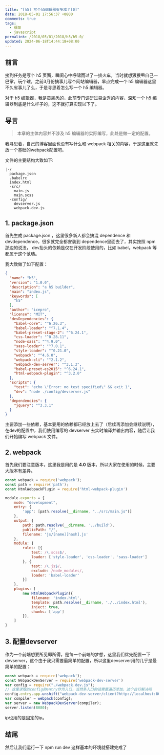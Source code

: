 ```yaml
---
title: "[h5] 写个h5编辑器有多难？[0]"
date: 2018-05-01 17:56:37 +0800
comments: true
tags:
  - 框架
  - javascript
permalink: /2018/05/01/2018/h5/h5-0/
updated: 2024-06-18T14:44:18+08:00
---
```


## 前言

接到任务是写个 h5 页面，瞬间心中呼啸而过了一排火车，当时就想狠狠甩自己一巴掌，玩个球，之前3月份搞事儿写个网站编辑器，早点完成一个 h5 编辑器这里不久省事儿了么，于是寻思着怎么写一个 h5 编辑器。

对于 h5 编辑器，我是蛮熟悉的，此前专门调研过易企秀的内容，深知一个 h5 编辑器到底是什么样子的，这不就打算实现以下了。

## 导言

> 本章的主体内容并不涉及 h5 编辑器的实际编写，此处是做一定的配置。

我寻思着，自己的博客里面也没有写什么和 webpack 相关的内容，于是这里就先放一个基础的webpack配置吧。

文件的主要结构大致如下:


```
|-/
  package.json
  .babelrc
  index.html
  -src/
    main.js
    main.scss
  -config/
    devserver.js
    webpack.dev.js
```

## 1. package.json

首先生成 package.json ，这里很多新人都会搞混 dependence 和 devdependence，很多就完全都安装到 dependence里面去了，其实按照 npm 那边的说法， dev抬头的依赖是仅在开发阶段使用的，比如 babel，webpack 等都属于这个范畴。

我大致做了如下配置：

```json
{
  "name": "h5",
  "version": "1.0.0",
  "description": "a h5 builder",
  "main": "index.js",
  "keywords": [
    "h5"
  ],
  "author": "icepro",
  "license": "MIT",
  "devDependencies": {
    "babel-core": "^6.26.3",
    "babel-loader": "^7.1.4",
    "babel-preset-stage-2": "^6.24.1",
    "css-loader": "^0.28.11",
    "node-sass": "^4.9.0",
    "sass-loader": "^7.0.1",
    "style-loader": "^0.21.0",
    "webpack": "^4.6.0",
    "webpack-cli": "^2.1.2",
    "webpack-dev-server": "^3.1.3",
    "babel-preset-es2015": "^6.24.1",
    "html-webpack-plugin": "^3.2.0"
  },
  "scripts": {
    "test": "echo \"Error: no test specified\" && exit 1",
    "dev": "node ./config/devserver.js"
  },
  "dependencies": {
    "jquery": "^3.3.1"
  }
}
```

主要添加一些依赖，基本要用的依赖都已经放上去了（后续再添加会继续说明），在dev的配置中，我们使用编写的 devserver 去实时编译并输出内容，随后让我们开始编写 webpack 文件。

## 2. webpack

首先我们要注意版本，这里我是用的是 **4.0** 版本，所以大家在使用的时候，主要大版本有差异。


```javascript
const webpack = require('webpack');
const path = require('path');
const HtmlWebpackPlugin = require('html-webpack-plugin')

module.exports = {
    mode: "development",
    entry: {
        'app': [path.resolve(__dirname, "../src/main.js")]
    },
    output: {
        path: path.resolve(__dirname, '../build'),
        publicPath: "/",
        filename: 'js/[name][hash].js'
    },
    module: {
        rules: [{
            test: /\.scss$/,
            loader: ['style-loader', 'css-loader', 'sass-loader']
        }, {
            test: /\.js$/,
            exclude: /node_modules/,
            loader: 'babel-loader'
        }]
    },
    plugins: [
        new HtmlWebpackPlugin({
            filename: 'index.html',
            template: path.resolve(__dirname, './../index.html'),
            inject: true, 
            chunks: ['app']
        }),
    ]
}
```

## 3. 配置devserver

作为一个前端想要所见即所得，是每一个前端的梦想，这里我们优先配置一下 devserver，这个由于我只需要最简单的配置，所以这里devserver用的几乎是最简单的配置：

```javascript
const webpack = require('webpack');
const WebpackDevServer = require('webpack-dev-server')
var config = require("./webpack.dev.js");
// 这里读取的config的entry作为入口，当然多入口的话需要遍历添加，这个自行解决吧
config.entry.app.unshift("webpack-dev-server/client?http://localhost:8080/");
var compiler = webpack(config);
var server = new WebpackDevServer(compiler);
server.listen(8080);
```

ip也用的是固定的ip。

## 结尾

然后让我们运行一下 npm run dev 这样基本的环境就搭建完成了


